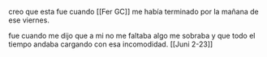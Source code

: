 creo que esta fue cuando [[Fer GC]] me había terminado por la mañana de ese viernes.

fue cuando me dijo que a mi no me faltaba algo me sobraba y que todo el tiempo andaba cargando con esa incomodidad.
[[Juni 2-23]]